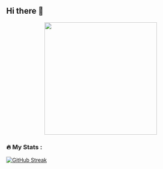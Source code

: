 ## Hi there 👋
<div id="header" align="center">
  <img src="https://i.gifer.com/Hyxx.gif" width="300"/>
</div>

### :fire: My Stats :
<a href="https://git.io/streak-stats"><img src="http://github-readme-streak-stats.herokuapp.com?user=999iQ&theme=javascript&locale=ru" alt="GitHub Streak" /></a>
<!--
**999iQ/999iQ** is a ✨ _special_ ✨ repository because its `README.md` (this file) appears on your GitHub profile.

Here are some ideas to get you started:

- 🔭 I’m currently working on ...
- 🌱 I’m currently learning ...
- 👯 I’m looking to collaborate on ...
- 🤔 I’m looking for help with ...
- 💬 Ask me about ...
- 📫 How to reach me: ...
- 😄 Pronouns: ...
- ⚡ Fun fact: ...
-->
